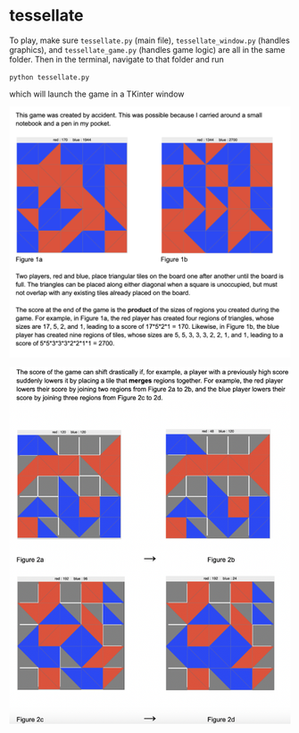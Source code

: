 # tessellate

To play, make sure `tessellate.py` (main file), `tessellate_window.py` (handles graphics), and `tessellate_game.py` (handles game logic) are all in the same folder.
Then in the terminal, navigate to that folder and run

`python tessellate.py`

which will launch the game in a TKinter window

![alt text](https://github.com/mcembalest/tessellate/blob/main/tessellate_readme1.png?raw=true)

![alt text](https://github.com/mcembalest/tessellate/blob/main/tessellate_readme2.png?raw=true)
